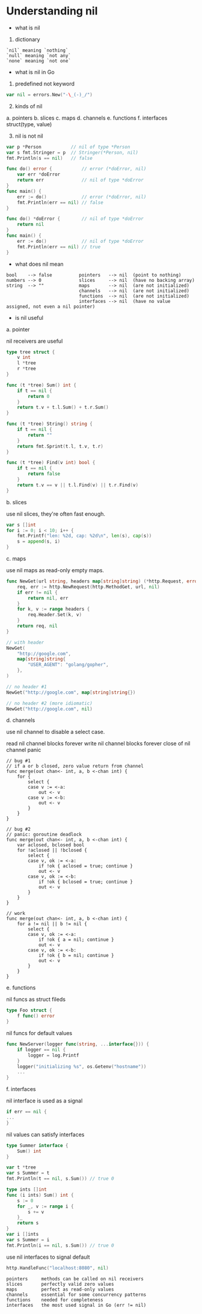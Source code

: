# Understanding nil

- what is nil

1. dictionary

```text
`nil` meaning `nothing`
`null` meaning `not any`
`none` meaning `not one`
```

- what is nil in Go

1. predefined not keyword

```go
var nil = errors.New("-\_(-)_/")
```

2. kinds of nil

a. pointers
b. slices
c. maps
d. channels
e. functions
f. interfaces struct(type, value)

3. nil is not nil

```go
var p *Person           // nil of type *Person
var s fmt.Stringer = p  // Stringer(*Person, nil)
fmt.Println(s == nil)   // false
```

```go
func do() error {           // error (*doError, nil)
    var err *doError
    return err              // nil of type *doError
}
func main() {
    err := do()             // error (*doError, nil)
    fmt.Println(err == nil) // false
}
```

```go
func do() *doError {        // nil of type *doError
    return nil
}
func main() {
    err := do()             // nil of type *doError
    fmt.Println(err == nil) // true
}
```

- what does nil mean

```text
bool    --> false          pointers   --> nil  (point to nothing)
numbers --> 0              slices     --> nil  (have no backing array)
string  --> ""             maps       --> nil  (are not initialized)
                           channels   --> nil  (are not initialized)
                           functions  --> nil  (are not initialized)
                           interfaces --> nil  (have no value assigned, not even a nil pointer)
```

- is nil useful

a. pointer

nil receivers are useful

```go
type tree struct {
    v int
    l *tree
    r *tree
}

func (t *tree) Sum() int {
    if t == nil {
        return 0
    }
    return t.v + t.l.Sum() + t.r.Sum()
}

func (t *tree) String() string {
    if t == nil {
        return ""
    }
    return fmt.Sprint(t.l, t.v, t.r)
}

func (t *tree) Find(v int) bool {
    if t == nil {
        return false
    }
    return t.v == v || t.l.Find(v) || t.r.Find(v)
}
```

b. slices

use nil slices, they're often fast enough.

```go
var s []int
for i := 0; i < 10; i++ {
    fmt.Printf("len: %2d, cap: %2d\n", len(s), cap(s))
    s = append(s, i)
}
```

c. maps

use nil maps as read-only empty maps.

```go
func NewGet(url string, headers map[string]string) (*http.Request, error) {
    req, err := http.NewRequest(http.MethodGet, url, nil)
    if err != nil {
        return nil, err
    }
    for k, v := range headers {
        req.Header.Set(k, v)
    }
    return req, nil
}

// with header
NewGet(
    "http://google.com",
    map[string]string{
        "USER_AGENT": "golang/gopher",
    },
)

// no header #1
NewGet("http://google.com", map[string]string{})

// no header #2 (more idiomatic)
NewGet("http://google.com", nil)
```

d. channels

use nil channel to disable a select case.

  read nil channel blocks forever
  write nil channel blocks forever
  close of nil channel panic

```
// bug #1
// if a or b closed, zero value return from channel
func merge(out chan<- int, a, b <-chan int) {
    for {
        select {
        case v := <-a:
            out <- v
        case v := <-b:
            out <- v
        }
    }
}

// bug #2
// panic: goroutine deadlock
func merge(out chan<- int, a, b <-chan int) {
    var aclosed, bclosed bool
    for !aclosed || !bclosed {
        select {
        case v, ok := <-a:
            if !ok { aclosed = true; continue }
            out <- v
        case v, ok := <-b:
            if !ok { bclosed = true; continue }
            out <- v
        }
    }
}

// work
func merge(out chan<- int, a, b <-chan int) {
    for a != nil || b != nil {
        select {
        case v, ok := <-a:
            if !ok { a = nil; continue }
            out <- v
        case v, ok := <-b:
            if !ok { b = nil; continue }
            out <- v
        }
    }
}
```

e. functions

nil funcs as struct fileds

```go
type Foo struct {
    f func() error
}
```

nil funcs for default values

```go
func NewServer(logger func(string, ...interface{})) {
    if logger == nil {
        logger = log.Printf
    }
    logger("initializing %s", os.Getenv("hostname"))
    ...
}
```

f. interfaces

nil interface is used as a signal

```go
if err == nil {
...
}
```

nil values can satisfy interfaces

```go
type Summer interface {
    Sum() int
}

var t *tree
var s Summer = t
fmt.Println(t == nil, s.Sum()) // true 0

type ints []int
func (i ints) Sum() int {
    s := 0
    for _, v := range i {
        s += v
    }_
    return s
}
var i []ints
var s Summer = i
fmt.Println(i == nil, s.Sum()) // true 0
```

use nil interfaces to signal default

```go
http.HandleFunc("localhost:8080", nil)
```

```text
pointers     methods can be called on nil receivers
slices       perfectly valid zero values
maps         perfect as read-only values
channels     essential for some concurrency patterns
functions    needed for completeness
interfaces   the most used signal in Go (err != nil)
```
